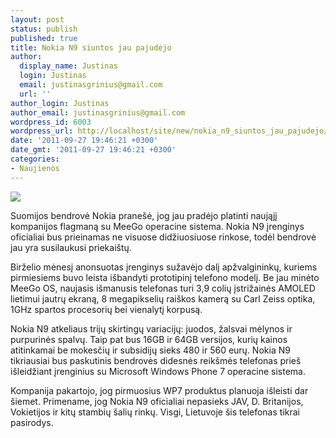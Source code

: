 ```yaml
---
layout: post
status: publish
published: true
title: Nokia N9 siuntos jau pajudėjo
author:
  display_name: Justinas
  login: Justinas
  email: justinasgrinius@gmail.com
  url: ''
author_login: Justinas
author_email: justinasgrinius@gmail.com
wordpress_id: 6003
wordpress_url: http://localhost/site/new/nokia_n9_siuntos_jau_pajudejo/
date: '2011-09-27 19:46:21 +0300'
date_gmt: '2011-09-27 19:46:21 +0300'
categories:
- Naujienos
---
```

<div class="imgright"><img src="http://technews.lt/upload/Nokia-N9_group_1-540x403.jpg"  /></div>
<p>Suomijos bendrovė Nokia pranešė, jog jau pradėjo platinti naująjį kompanijos flagmaną su MeeGo operacine sistema. Nokia N9 įrenginys oficialiai bus prieinamas ne visuose didžiuosiuose rinkose, todėl bendrovė jau yra susilaukusi priekaištų.</p>
<p>Birželio mėnesį anonsuotas įrenginys sužavėjo dalį apžvalgininkų, kuriems pirmiesiems buvo leista išbandyti prototipinį telefono modelį. Be jau minėto MeeGo OS, naujasis išmanusis telefonas turi 3,9 colių įstrižainės AMOLED lietimui jautrų ekraną, 8 megapikselių raiškos kamerą su Carl Zeiss optika, 1GHz spartos procesorių bei vienalytį korpusą.</p>
<p>Nokia N9 atkeliaus trijų skirtingų variacijų: juodos, žalsvai mėlynos ir purpurinės spalvų. Taip pat bus 16GB ir 64GB versijos, kurių kainos atitinkamai be mokesčių ir subsidijų sieks 480 ir 560 eurų. Nokia N9 tikriausiai bus paskutinis bendrovės didesnės reikšmės telefonas prieš išleidžiant įrenginius su Microsoft Windows Phone 7 operacine sistema.</p>
<p>Kompanija pakartojo, jog pirmuosius WP7 produktus planuoja išleisti dar šiemet. Primename, jog Nokia N9 oficialiai nepasieks JAV, D. Britanijos, Vokietijos ir kitų stambių šalių rinkų. Visgi, Lietuvoje šis telefonas tikrai pasirodys.</p>
